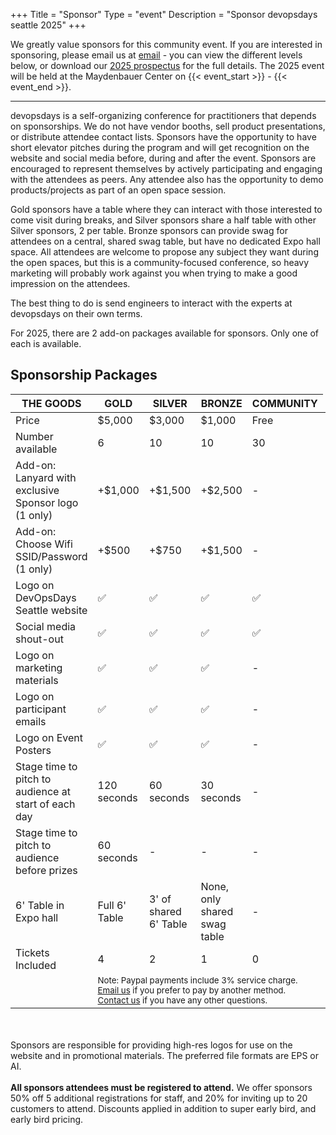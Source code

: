 +++
Title = "Sponsor"
Type = "event"
Description = "Sponsor devopsdays seattle 2025"
+++

We greatly value sponsors for this community event. If you are interested in sponsoring, please email us at <a href="mailto:sponsors@dodseattle.org?subject=Interested%20in%20Sponsoring%20DevOpsDays%20Seattle%202025">email</a> - you can view the different levels below, or download our <a href="https://assets.devopsdays.org/events/2025/seattle/DevOpsDays-Seattle-2025-Sponsorship-Prospectus.pdf">2025 prospectus</a> for the full details. The 2025 event will be held at the Maydenbauer Center on {{< event_start >}} - {{< event_end >}}.

<hr>

devopsdays is a self-organizing conference for practitioners that depends on sponsorships. We do not have vendor booths, sell product presentations, or distribute attendee contact lists. Sponsors have the opportunity to have short elevator pitches during the program and will get recognition on the website and social media before, during and after the event. Sponsors are encouraged to represent themselves by actively participating and engaging with the attendees as peers. Any attendee also has the opportunity to demo products/projects as part of an open space session.
<p>
Gold sponsors have a table where they can interact with those interested to come visit during breaks, and Silver sponsors share a half table with other Silver sponsors, 2 per table. Bronze sponsors can provide swag for attendees on a central, shared swag table, but have no dedicated Expo hall space. All attendees are welcome to propose any subject they want during the open spaces, but this is a community-focused conference, so heavy marketing will probably work against you when trying to make a good impression on the attendees.
<p>
The best thing to do is send engineers to interact with the experts at devopsdays on their own terms.
<p>
For 2025, there are 2 add-on packages available for sponsors. Only one of each is available.
<p>

<h2>Sponsorship Packages</h2>

<table class="table table-bordered table-hover">
  <thead>
    <tr>
      <th scope="col">THE GOODS</th>
      <th scope="col">GOLD</th>
      <th scope="col">SILVER</th>
      <th scope="col">BRONZE</th>
      <th scope="col">COMMUNITY</th>
    </tr>
  </thead>
  <tbody>
    <tr>
      <td>Price</td>
      <td>$5,000</td>
      <td>$3,000</td>
      <td>$1,000</td>
      <td>Free</td>
    </tr>
    <tr>
      <td>Number available</td>
      <td>6</td>
      <td>10</td>
      <td>10</td>
      <td>30</td>
    </tr>
    <tr>
      <td>Add-on: Lanyard with exclusive Sponsor logo (1 only)</td>
      <td>+$1,000</td>
      <td>+$1,500</td>
      <td>+$2,500</td>
      <td>-</td>
    </tr>
    <tr>
      <td>Add-on: Choose Wifi SSID/Password (1 only)</td>
      <td>+$500</td>
      <td>+$750</td>
      <td>+$1,500</td>
      <td>-</td>
    </tr>
    <tr>
      <td>Logo on DevOpsDays Seattle website</td>
      <td>✅</td>
      <td>✅</td>
      <td>✅</td>
      <td>✅</td>
    </tr>
    <tr>
      <td>Social media shout-out</td>
      <td>✅</td>
      <td>✅</td>
      <td>✅</td>
      <td>✅</td>
    </tr>
    <tr>
      <td>Logo on marketing materials</td>
      <td>✅</td>
      <td>✅</td>
      <td>✅</td>
      <td>-</td>
    </tr>
    <tr>
      <td>Logo on participant emails</td>
      <td>✅</td>
      <td>✅</td>
      <td>✅</td>
      <td>-</td>
    </tr>
    <tr>
      <td>Logo on Event Posters</td>
      <td>✅</td>
      <td>✅</td>
      <td>✅</td>
      <td>-</td>
    </tr>
    <tr>
      <td>Stage time to pitch to audience at start of each day</td>
      <td>120 seconds</td>
      <td>60 seconds</td>
      <td>30 seconds</td>
      <td>-</td>
    </tr>
    <tr>
      <td>Stage time to pitch to audience before prizes</td>
      <td>60 seconds</td>
      <td>-</td>
      <td>-</td>
      <td>-</td>
    </tr>
    <tr>
      <td>6' Table in Expo hall</td>
      <td>Full 6' Table</td>
      <td>3' of shared 6' Table</td>
      <td>None, only shared swag table</td>
      <td>-</td>
    </tr>
    <tr>
      <td>Tickets Included</td>
      <td>4</td>
      <td>2</td>
      <td>1</td>
      <td>0</td>
    </tr>
    <!-- <tr>
      <td></td>
      <td>
        <form action="https://www.paypal.com/cgi-bin/webscr" method="post" target="_top">
          <input type="hidden" name="cmd" value="_s-xclick">
          <input type="hidden" name="hosted_button_id" value="XSZA34MYCG3FS">
          <input type="image" src="https://www.paypalobjects.com/en_US/i/btn/btn_paynow_LG.gif" border="0" name="submit" alt="PayPal - The safer, easier way to pay online!">
          <img alt="" border="0" src="https://www.paypalobjects.com/en_US/i/scr/pixel.gif" width="1" height="1">
        </form>
      </td>
      <td>
        <form action="https://www.paypal.com/cgi-bin/webscr" method="post" target="_top">
          <input type="hidden" name="cmd" value="_s-xclick">
          <input type="hidden" name="hosted_button_id" value="F24MPPK5RC5Z8">
          <input type="image" src="https://www.paypalobjects.com/en_US/i/btn/btn_paynow_LG.gif" border="0" name="submit" alt="PayPal - The safer, easier way to pay online!">
          <img alt="" border="0" src="https://www.paypalobjects.com/en_US/i/scr/pixel.gif" width="1" height="1">
        </form>
      </td>
      <td>
        <form action="https://www.paypal.com/cgi-bin/webscr" method="post" target="_top">
          <input type="hidden" name="cmd" value="_s-xclick">
          <input type="hidden" name="hosted_button_id" value="F24MPPK5RC5Z8">
          <input type="image" src="https://www.paypalobjects.com/en_US/i/btn/btn_paynow_LG.gif" border="0" name="submit" alt="PayPal - The safer, easier way to pay online!">
          <img alt="" border="0" src="https://www.paypalobjects.com/en_US/i/scr/pixel.gif" width="1" height="1">
        </form>
      </td>
      <td>
        <form action="https://www.paypal.com/cgi-bin/webscr" method="post" target="_top">
          <input type="hidden" name="cmd" value="_s-xclick">
          <input type="hidden" name="hosted_button_id" value="F24MPPK5RC5Z8">
          <input type="image" src="https://www.paypalobjects.com/en_US/i/btn/btn_paynow_LG.gif" border="0" name="submit" alt="PayPal - The safer, easier way to pay online!">
          <img alt="" border="0" src="https://www.paypalobjects.com/en_US/i/scr/pixel.gif" width="1" height="1">
        </form>
      </td>
      <td>
        <form action="https://www.paypal.com/cgi-bin/webscr" method="post" target="_top">
          <input type="hidden" name="cmd" value="_s-xclick">
          <input type="hidden" name="hosted_button_id" value="F24MPPK5RC5Z8">
          <input type="image" src="https://www.paypalobjects.com/en_US/i/btn/btn_paynow_LG.gif" border="0" name="submit" alt="PayPal - The safer, easier way to pay online!">
          <img alt="" border="0" src="https://www.paypalobjects.com/en_US/i/scr/pixel.gif" width="1" height="1">
        </form>
      </td>
      <td>
        <form action="https://www.paypal.com/cgi-bin/webscr" method="post" target="_top">
          <input type="hidden" name="cmd" value="_s-xclick">
          <input type="hidden" name="hosted_button_id" value="F24MPPK5RC5Z8">
          <input type="image" src="https://www.paypalobjects.com/en_US/i/btn/btn_paynow_LG.gif" border="0" name="submit" alt="PayPal - The safer, easier way to pay online!">
          <img alt="" border="0" src="https://www.paypalobjects.com/en_US/i/scr/pixel.gif" width="1" height="1">
        </form>
      </td>
      <td></td>
    </tr> -->
    <tr>
      <td></td>
      <td colspan="7">
        <small>
          Note: Paypal payments include 3% service charge.
          <br>
          <a href="mailto:seattle@devopsdays.org?subject=Interested%20in%20Sponsoring%20by%20other%20DevOpsDays%20Seattle%202025">Email us</a> if you prefer to pay by another method.
          <br>
          <a href="mailto:sponsors@dodseattle.org?subject=Interested%20in%20Community%20Sponsorship%20DevOpsDays%20Seattle%202022">Contact us</a>  if you have any other questions.
        </small>
      </td>
      <td></td>
    </tr>
  </tbody>
</table>

<div class = "row">
<div class = "col-12">
  <br/>
  <br/>
  Sponsors are responsible for providing high-res logos for use on the website and in promotional materials.  The preferred file formats are EPS or AI.
  <br/>
  <br/>
  <b>All sponsors attendees must be registered to attend.</b> We offer sponsors 50% off 5 additional registrations for staff, and 20% for inviting up to 20 customers to attend. Discounts applied in addition to super early bird, and early bird pricing.
  <br/>
</div>
</div>
</div>

</div>
</div>
</div>
